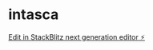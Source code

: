 # intasca

[Edit in StackBlitz next generation editor ⚡️](https://stackblitz.com/~/github.com/ayouba12/intasca)